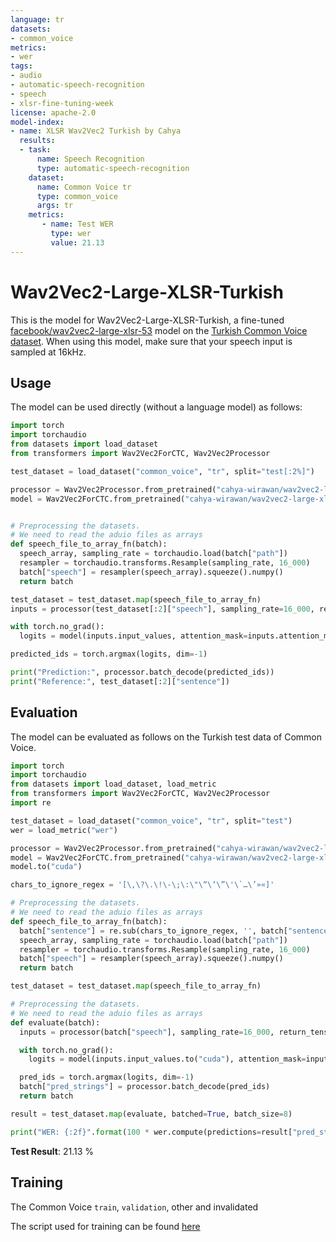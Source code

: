 ```yaml
---
language: tr
datasets:
- common_voice 
metrics:
- wer
tags:
- audio
- automatic-speech-recognition
- speech
- xlsr-fine-tuning-week
license: apache-2.0
model-index:
- name: XLSR Wav2Vec2 Turkish by Cahya
  results:
  - task: 
      name: Speech Recognition
      type: automatic-speech-recognition
    dataset:
      name: Common Voice tr
      type: common_voice
      args: tr
    metrics:
       - name: Test WER
         type: wer
         value: 21.13
---
```


# Wav2Vec2-Large-XLSR-Turkish

This is the model for Wav2Vec2-Large-XLSR-Turkish, a fine-tuned 
[facebook/wav2vec2-large-xlsr-53](https://huggingface.co/facebook/wav2vec2-large-xlsr-53)
model on the [Turkish Common Voice dataset](https://huggingface.co/datasets/common_voice).
When using this model, make sure that your speech input is sampled at 16kHz.

## Usage
The model can be used directly (without a language model) as follows:
```python
import torch
import torchaudio
from datasets import load_dataset
from transformers import Wav2Vec2ForCTC, Wav2Vec2Processor

test_dataset = load_dataset("common_voice", "tr", split="test[:2%]")

processor = Wav2Vec2Processor.from_pretrained("cahya-wirawan/wav2vec2-large-xlsr-turkish")
model = Wav2Vec2ForCTC.from_pretrained("cahya-wirawan/wav2vec2-large-xlsr-turkish")


# Preprocessing the datasets.
# We need to read the aduio files as arrays
def speech_file_to_array_fn(batch):
  speech_array, sampling_rate = torchaudio.load(batch["path"])
  resampler = torchaudio.transforms.Resample(sampling_rate, 16_000)
  batch["speech"] = resampler(speech_array).squeeze().numpy()
  return batch

test_dataset = test_dataset.map(speech_file_to_array_fn)
inputs = processor(test_dataset[:2]["speech"], sampling_rate=16_000, return_tensors="pt", padding=True)

with torch.no_grad():
  logits = model(inputs.input_values, attention_mask=inputs.attention_mask).logits

predicted_ids = torch.argmax(logits, dim=-1)

print("Prediction:", processor.batch_decode(predicted_ids))
print("Reference:", test_dataset[:2]["sentence"])
```


## Evaluation

The model can be evaluated as follows on the Turkish test data of Common Voice.

```python
import torch
import torchaudio
from datasets import load_dataset, load_metric
from transformers import Wav2Vec2ForCTC, Wav2Vec2Processor
import re

test_dataset = load_dataset("common_voice", "tr", split="test")
wer = load_metric("wer")

processor = Wav2Vec2Processor.from_pretrained("cahya-wirawan/wav2vec2-large-xlsr-turkish")
model = Wav2Vec2ForCTC.from_pretrained("cahya-wirawan/wav2vec2-large-xlsr-turkish") 
model.to("cuda")

chars_to_ignore_regex = '[\,\?\.\!\-\;\:\"\“\‘\”\'\`…\’»«]'

# Preprocessing the datasets.
# We need to read the aduio files as arrays
def speech_file_to_array_fn(batch):
  batch["sentence"] = re.sub(chars_to_ignore_regex, '', batch["sentence"]).lower()
  speech_array, sampling_rate = torchaudio.load(batch["path"])
  resampler = torchaudio.transforms.Resample(sampling_rate, 16_000)
  batch["speech"] = resampler(speech_array).squeeze().numpy()
  return batch

test_dataset = test_dataset.map(speech_file_to_array_fn)

# Preprocessing the datasets.
# We need to read the aduio files as arrays
def evaluate(batch):
  inputs = processor(batch["speech"], sampling_rate=16_000, return_tensors="pt", padding=True)

  with torch.no_grad():
    logits = model(inputs.input_values.to("cuda"), attention_mask=inputs.attention_mask.to("cuda")).logits

  pred_ids = torch.argmax(logits, dim=-1)
  batch["pred_strings"] = processor.batch_decode(pred_ids)
  return batch

result = test_dataset.map(evaluate, batched=True, batch_size=8)

print("WER: {:2f}".format(100 * wer.compute(predictions=result["pred_strings"], references=result["sentence"])))
```

**Test Result**: 21.13 %

## Training

The Common Voice `train`, `validation`, other and invalidated 

The script used for training can be found [here](https://github.com/cahya-wirawan/indonesian-speech-recognition) 
